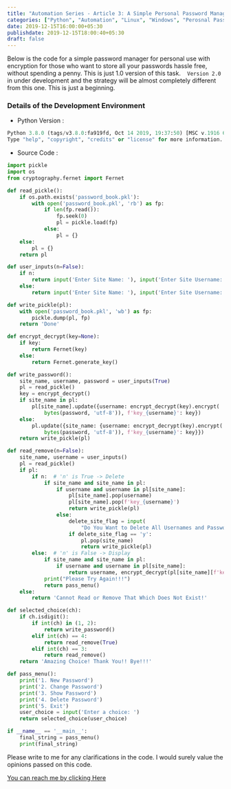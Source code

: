 ```yaml
---
title: "Automation Series - Article 3: A Simple Personal Password Manager with Encryption"
categories: ["Python", "Automation", "Linux", "Windows", "Perosnal Password Manager"]
date: 2019-12-15T16:00:00+05:30
publishdate: 2019-12-15T18:00:40+05:30
draft: false
---
```


Below is the code for a simple password manager for personal use with encryption for those who want to store all your passwords hassle free, without spending a penny. This is just 1.0 version of this task. ` `  ` Version 2.0 `  ` ` in under development and the strategy will be almost completely different from this one. This is just a beginning.

### Details of the Development Environment

* Python Version :

``` python
Python 3.8.0 (tags/v3.8.0:fa919fd, Oct 14 2019, 19:37:50) [MSC v.1916 64 bit (AMD64)] on win32
Type "help", "copyright", "credits" or "license" for more information.
```

* Source Code :

``` python
import pickle
import os
from cryptography.fernet import Fernet

def read_pickle():
    if os.path.exists('password_book.pkl'):
        with open('password_book.pkl', 'rb') as fp:
            if len(fp.read()):
                fp.seek(0)
                pl = pickle.load(fp)
            else:
                pl = {}
    else:
        pl = {}
    return pl

def user_inputs(n=False):
    if n:
        return input('Enter Site Name: '), input('Enter Site Username: '), input('Enter Site Password: ')
    else:
        return input('Enter Site Name: '), input('Enter Site Username: ')

def write_pickle(pl):
    with open('password_book.pkl', 'wb') as fp:
        pickle.dump(pl, fp)
    return 'Done'

def encrypt_decrypt(key=None):
    if key:
        return Fernet(key)
    else:
        return Fernet.generate_key()

def write_password():
    site_name, username, password = user_inputs(True)
    pl = read_pickle()
    key = encrypt_decrypt()
    if site_name in pl:
        pl[site_name].update({username: encrypt_decrypt(key).encrypt(
            bytes(password, 'utf-8')), f'key_{username}': key})
    else:
        pl.update({site_name: {username: encrypt_decrypt(key).encrypt(
            bytes(password, 'utf-8')), f'key_{username}': key}})
    return write_pickle(pl)

def read_remove(n=False):
    site_name, username = user_inputs()
    pl = read_pickle()
    if pl:
        if n:  # 'n' is True -> Delete
            if site_name and site_name in pl:
                if username and username in pl[site_name]:
                    pl[site_name].pop(username)
                    pl[site_name].pop(f'key_{username}')
                    return write_pickle(pl)
                else:
                    delete_site_flag = input(
                        "Do You Want to Delete All Usernames and Passwords Associated with this Site Name ? (Y/N)").lower()
                    if delete_site_flag == 'y':
                        pl.pop(site_name)
                        return write_pickle(pl)
        else:  # 'n' is False -> Display
            if site_name and site_name in pl:
                if username and username in pl[site_name]:
                    return username, encrypt_decrypt(pl[site_name][f'key_{username}']).decrypt(pl[site_name][username])
            print("Please Try Again!!!")
            return pass_menu()
    else:
        return 'Cannot Read or Remove That Which Does Not Exist!'

def selected_choice(ch):
    if ch.isdigit():
        if int(ch) in (1, 2):
            return write_password()
        elif int(ch) == 4:
            return read_remove(True)
        elif int(ch) == 3:
            return read_remove()
    return 'Amazing Choice! Thank You!! Bye!!!'

def pass_menu():
    print('1. New Password')
    print('2. Change Password')
    print('3. Show Password')
    print('4. Delete Password')
    print('5. Exit')
    user_choice = input('Enter a choice: ')
    return selected_choice(user_choice)

if __name__ == '__main__':
    final_string = pass_menu()
    print(final_string)

```

Please write to me for any clarifications in the code. I would surely value the opinions passed on this code.

[You can reach me by clicking Here](https://gauthamsk.me/contact-me/)

